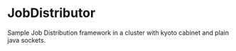 # JobDistributor
Sample Job Distribution framework in a cluster with kyoto cabinet and plain java sockets.
